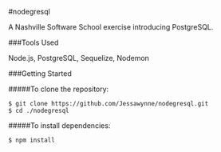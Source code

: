 #nodegresql

A Nashville Software School exercise introducing PostgreSQL. 

###Tools Used

Node.js, PostgreSQL, Sequelize, Nodemon

###Getting Started

#####To clone the repository:

```
$ git clone https://github.com/Jessawynne/nodegresql.git
$ cd ./nodegresql
```

#####To install dependencies:

``` 
$ npm install
```